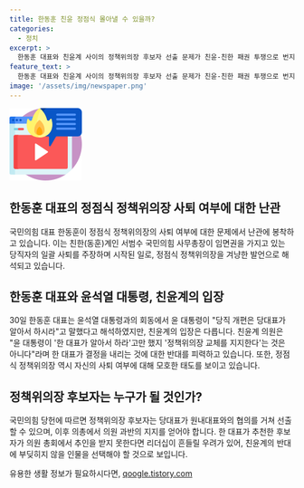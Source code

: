 ```yaml
---
title: 한동훈 친윤 정점식 몰아낼 수 있을까?
categories:
  - 정치
excerpt: >
  한동훈 대표와 친윤계 사이의 정책위의장 후보자 선출 문제가 친윤-친한 패권 투쟁으로 번지고 있다. 이에 따라 당내 갈등이 예상되며, 후보자 추인 과정에서 리더십 불안이 우려되고 있다. 한 대표와 친윤계는 계파 갈등을 피하기 위해 중도적 인물을 후보자로 선택할 가능성이 제기되고 있다.
feature_text: >
  한동훈 대표와 친윤계 사이의 정책위의장 후보자 선출 문제가 친윤-친한 패권 투쟁으로 번지고 있다. 이에 따라 당내 갈등이 예상되며, 후보자 추인 과정에서 리더십 불안이 우려되고 있다. 한 대표와 친윤계는 계파 갈등을 피하기 위해 중도적 인물을 후보자로 선택할 가능성이 제기되고 있다.
image: '/assets/img/newspaper.png'
---
```


<p><img src="/assets/img/news.png" alt="rentncar 속보" /></p>

<h2 data-ke-size="size26">한동훈 대표의 정점식 정책위의장 사퇴 여부에 대한 난관</h2>

<p>국민의힘 대표 한동훈이 정점식 정책위의장의 사퇴 여부에 대한 문제에서 난관에 봉착하고 있습니다. 이는 친한(동훈)계인 서범수 국민의힘 사무총장이 임면권을 가지고 있는 당직자의 일괄 사퇴를 주장하며 시작된 일로, 정점식 정책위의장을 겨냥한 발언으로 해석되고 있습니다.</p>

<p data-ke-size="size16"></p>

<h2 data-ke-size="size26">한동훈 대표와 윤석열 대통령, 친윤계의 입장</h2>

<p>30일 한동훈 대표는 윤석열 대통령과의 회동에서 윤 대통령이 "당직 개편은 당대표가 알아서 하시라"고 말했다고 해석하였지만, 친윤계의 입장은 다릅니다. 친윤계 의원은 "윤 대통령이 '한 대표가 알아서 하라'고만 했지 '정책위의장 교체를 지지한다'는 것은 아니다"라며 한 대표가 결정을 내리는 것에 대한 반대를 피력하고 있습니다. 또한, 정점식 정책위의장 역시 자신의 사퇴 여부에 대해 모호한 태도를 보이고 있습니다.</p>

<p data-ke-size="size16"></p>

<h2 data-ke-size="size26">정책위의장 후보자는 누구가 될 것인가?</h2>

<p>국민의힘 당헌에 따르면 정책위의장 후보자는 당대표가 원내대표와의 협의를 거쳐 선출할 수 있으며, 이후 의총에서 의원 과반의 지지를 얻어야 합니다. 한 대표가 추천한 후보자가 의원 총회에서 추인을 받지 못한다면 리더십이 흔들릴 우려가 있어, 친윤계의 반대에 부딪히지 않을 인물을 선택해야 할 것으로 보입니다.</p>

<p data-ke-size="size16"></p>
유용한 생활 정보가 필요하시다면, <a href="https://qoogle.tistory.com" rel="dofollow">qoogle.tistory.com</a>


